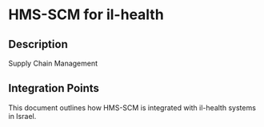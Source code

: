 # HMS-SCM for il-health

## Description

Supply Chain Management

## Integration Points

This document outlines how HMS-SCM is integrated with il-health systems in Israel.
